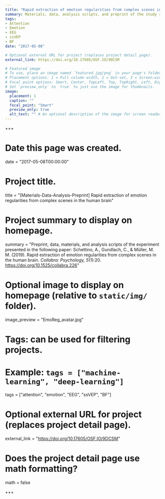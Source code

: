 ```yaml
---
title: "Rapid extraction of emotion regularities from complex scenes in the human brain"
summary: Materials, data, analysis scripts, and preprint of the study reported in [this paper](https://doi.org/10.1525/collabra.226).
tags:
- Attention
- Emotion
- EEG
- ssVEP
- BF
date: "2017-05-08"

# Optional external URL for project (replaces project detail page).
external_link: https://doi.org/10.17605/OSF.IO/9DCSM

# Featured image
# To use, place an image named `featured.jpg/png` in your page's folder.
# Placement options: 1 = Full column width, 2 = Out-set, 3 = Screen-width
# Focal point options: Smart, Center, TopLeft, Top, TopRight, Left, Right, BottomLeft, Bottom, BottomRight
# Set `preview_only` to `true` to just use the image for thumbnails.
image:
  placement: 1
  caption: ""
  focal_point: "Smart"
  preview_only: true
  alt_text: "" # An optional description of the image for screen readers
---
```





















+++
# Date this page was created.
date = "2017-05-08T00:00:00"

# Project title.
title = "[Materials-Data-Analysis-Preprint] Rapid extraction of emotion regularities from complex scenes in the human brain"

# Project summary to display on homepage.
summary = "Preprint, data, materials, and analysis scripts of the experiment presented in the following paper: Schettino, A., Gundlach, C., & Müller, M. M. (2019). Rapid extraction of emotion regularities from complex scenes in the human brain. *Collabra: Psychology, 5*(1):20. https://doi.org/10.1525/collabra.226"

# Optional image to display on homepage (relative to `static/img/` folder).
image_preview = "EmoReg_avatar.jpg"

# Tags: can be used for filtering projects.
# Example: `tags = ["machine-learning", "deep-learning"]`
tags = ["attention", "emotion", "EEG", "ssVEP", "BF"]

# Optional external URL for project (replaces project detail page).
external_link = "https://doi.org/10.17605/OSF.IO/9DCSM"

# Does the project detail page use math formatting?
math = false

+++

